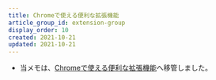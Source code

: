 ```yaml
---
title: Chromeで使える便利な拡張機能
article_group_id: extension-group
display_order: 10
created: 2021-10-21
updated: 2021-10-21
---
```

- 当メモは、[Chromeで使える便利な拡張機能](https://thinktwice.tech/it/chrome/useful_extensions_for_chrome/)へ移管しました。